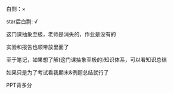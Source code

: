 白剽​：×

star后白剽: √

这门课抽象至极，老师是消失的，作业是没有的

实验和报告也顺带放里面了

至于笔记，如果想了解(这门课抽象至极的)知识体系，可以看知识总结

如果只是为了考试看我期末&例题总结就行了

PPT背多分
